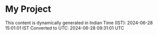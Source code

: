 # My Project

This content is dynamically generated in Indian Time (IST): 2024-06-28 15:01:01 IST
Converted to UTC: 2024-06-28 09:31:01 UTC
